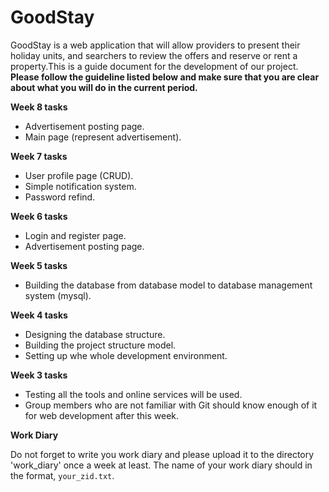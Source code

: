 # GoodStay

GoodStay is a web application that will allow providers to present their holiday units, and searchers to review the offers and reserve or rent a property.This is a guide document for the development of our project. **Please follow the guideline listed below and make sure that you are clear about what you will do in the current period.**

**Week 8 tasks**

- Advertisement posting page.
- Main page (represent advertisement).

**Week 7 tasks**

- User profile page (CRUD).
- Simple notification system.
- Password refind.

**Week 6 tasks**

- Login and register page.
- Advertisement posting page.

**Week 5 tasks**

- Building the database from database model to database management system (mysql).

**Week 4 tasks**

- Designing the database structure.
- Building the project structure model.
- Setting up whe whole development environment.

**Week 3 tasks**

- Testing all the tools and online services will be used.
- Group members who are not familiar with Git should know enough of it for web development after this week.

**Work Diary**

Do not forget to write you work diary and please upload it to the directory 'work_diary' once a week at least. The name of your work diary should in the format, `your_zid.txt`.